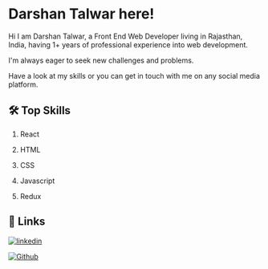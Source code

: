 
# Darshan Talwar here!

Hi I am Darshan Talwar, a Front End Web Developer living in Rajasthan, India, having 1+ years of professional experience into web development. 

I'm always eager to seek new challenges and problems. 

Have a look at my skills or you can get in touch with me on any social media platform.


## 🛠  Top Skills
1. React

2. HTML

3. CSS

4. Javascript

5. Redux


## 🔗 Links
[![linkedin](https://img.shields.io/badge/linkedin-0A66C2?style=for-the-badge&logo=linkedin&logoColor=white)](https://www.linkedin.com/in/darshan-talwar-2b167a132)

[![Github](https://img.shields.io/github/followers/Slayer-Wolf?style=social)](https://github.com/Slayer-Wolf)

